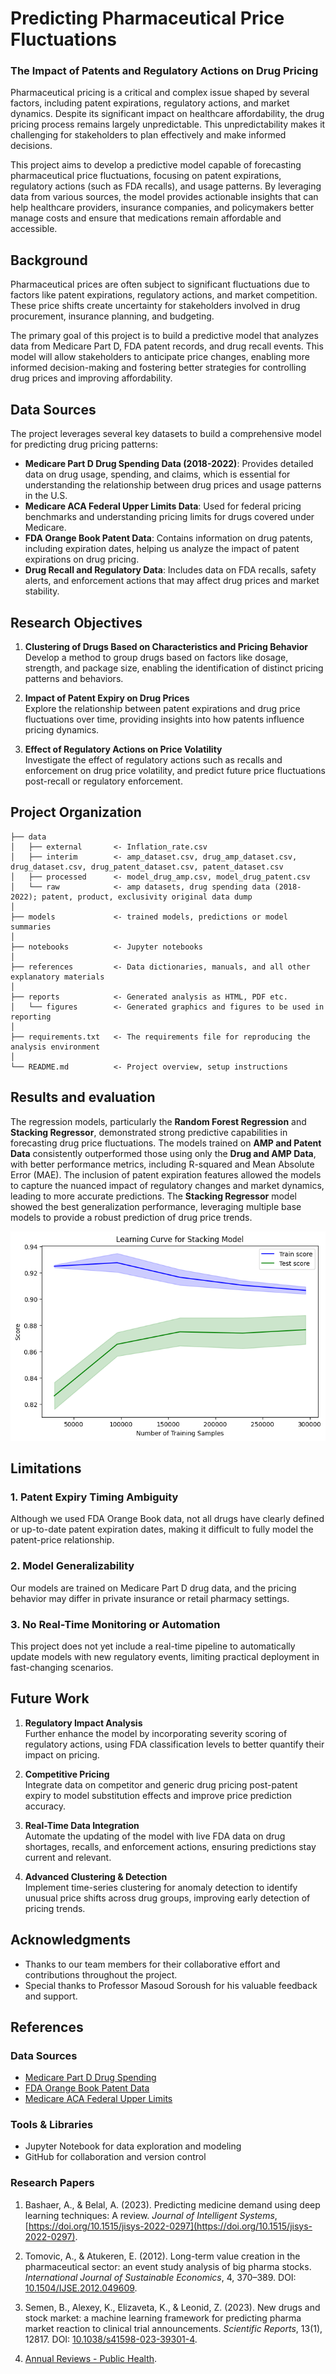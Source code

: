 # Predicting Pharmaceutical Price Fluctuations
### The Impact of Patents and Regulatory Actions on Drug Pricing

Pharmaceutical pricing is a critical and complex issue shaped by several factors, including patent expirations, regulatory actions, and market dynamics. Despite its significant impact on healthcare affordability, the drug pricing process remains largely unpredictable. This unpredictability makes it challenging for stakeholders to plan effectively and make informed decisions.

This project aims to develop a predictive model capable of forecasting pharmaceutical price fluctuations, focusing on patent expirations, regulatory actions (such as FDA recalls), and usage patterns. By leveraging data from various sources, the model provides actionable insights that can help healthcare providers, insurance companies, and policymakers better manage costs and ensure that medications remain affordable and accessible.

## Background

Pharmaceutical prices are often subject to significant fluctuations due to factors like patent expirations, regulatory actions, and market competition. These price shifts create uncertainty for stakeholders involved in drug procurement, insurance planning, and budgeting.

The primary goal of this project is to build a predictive model that analyzes data from Medicare Part D, FDA patent records, and drug recall events. This model will allow stakeholders to anticipate price changes, enabling more informed decision-making and fostering better strategies for controlling drug prices and improving affordability.

## Data Sources
The project leverages several key datasets to build a comprehensive model for predicting drug pricing patterns:

- **Medicare Part D Drug Spending Data (2018-2022)**: Provides detailed data on drug usage, spending, and claims, which is essential for understanding the relationship between drug prices and usage patterns in the U.S.
- **Medicare ACA Federal Upper Limits Data**: Used for federal pricing benchmarks and understanding pricing limits for drugs covered under Medicare.
- **FDA Orange Book Patent Data**: Contains information on drug patents, including expiration dates, helping us analyze the impact of patent expirations on drug pricing.
- **Drug Recall and Regulatory Data**: Includes data on FDA recalls, safety alerts, and enforcement actions that may affect drug prices and market stability.

## Research Objectives

1. **Clustering of Drugs Based on Characteristics and Pricing Behavior**  
   Develop a method to group drugs based on factors like dosage, strength, and package size, enabling the identification of distinct pricing patterns and behaviors.

2. **Impact of Patent Expiry on Drug Prices**  
   Explore the relationship between patent expirations and drug price fluctuations over time, providing insights into how patents influence pricing dynamics.

3. **Effect of Regulatory Actions on Price Volatility**  
   Investigate the effect of regulatory actions such as recalls and enforcement on drug price volatility, and predict future price fluctuations post-recall or regulatory enforcement.


## Project Organization

```
├── data
│   ├── external       <- Inflation_rate.csv
│   ├── interim        <- amp_dataset.csv, drug_amp_dataset.csv, drug_dataset.csv, drug_patent_dataset.csv, patent_dataset.csv
│   ├── processed      <- model_drug_amp.csv, model_drug_patent.csv
│   └── raw            <- amp datasets, drug spending data (2018-2022); patent, product, exclusivity original data dump
│
├── models             <- trained models, predictions or model summaries
│
├── notebooks          <- Jupyter notebooks
│
├── references         <- Data dictionaries, manuals, and all other explanatory materials
│
├── reports            <- Generated analysis as HTML, PDF etc.
│   └── figures        <- Generated graphics and figures to be used in reporting
│
├── requirements.txt   <- The requirements file for reproducing the analysis environment
│
└── README.md          <- Project overview, setup instructions

```

## Results and evaluation

The regression models, particularly the **Random Forest Regression** and **Stacking Regressor**, demonstrated strong predictive capabilities in forecasting drug price fluctuations. The models trained on **AMP and Patent Data** consistently outperformed those using only the **Drug and AMP Data**, with better performance metrics, including R-squared and Mean Absolute Error (MAE). The inclusion of patent expiration features allowed the models to capture the nuanced impact of regulatory changes and market dynamics, leading to more accurate predictions. The **Stacking Regressor** model showed the best generalization performance, leveraging multiple base models to provide a robust prediction of drug price trends.

![Model Output](reports/figures/output.png)


## Limitations

### 1. Patent Expiry Timing Ambiguity
Although we used FDA Orange Book data, not all drugs have clearly defined or up-to-date patent expiration dates, making it difficult to fully model the patent-price relationship.

### 2. Model Generalizability
Our models are trained on Medicare Part D drug data, and the pricing behavior may differ in private insurance or retail pharmacy settings.

### 3. No Real-Time Monitoring or Automation
This project does not yet include a real-time pipeline to automatically update models with new regulatory events, limiting practical deployment in fast-changing scenarios.

## Future Work 

1. **Regulatory Impact Analysis**  
   Further enhance the model by incorporating severity scoring of regulatory actions, using FDA classification levels to better quantify their impact on pricing.

2. **Competitive Pricing**  
   Integrate data on competitor and generic drug pricing post-patent expiry to model substitution effects and improve price prediction accuracy.

3. **Real-Time Data Integration**  
   Automate the updating of the model with live FDA data on drug shortages, recalls, and enforcement actions, ensuring predictions stay current and relevant.

4. **Advanced Clustering & Detection**  
   Implement time-series clustering for anomaly detection to identify unusual price shifts across drug groups, improving early detection of pricing trends.


## Acknowledgments 

- Thanks to our team members for their collaborative effort and contributions throughout the project.
- Special thanks to Professor Masoud Soroush for his valuable feedback and support.

## References

### Data Sources

  - [Medicare Part D Drug Spending](https://data.cms.gov/)
  - [FDA Orange Book Patent Data](https://www.accessdata.fda.gov/scripts/cder/ob/)
  - [Medicare ACA Federal Upper Limits](https://data.medicaid.gov/)


###  Tools & Libraries

- Jupyter Notebook for data exploration and modeling
- GitHub for collaboration and version control

### Research Papers

1. Bashaer, A., & Belal, A. (2023). Predicting medicine demand using deep learning techniques: A review. *Journal of Intelligent Systems*, [https://doi.org/10.1515/jisys-2022-0297](https://doi.org/10.1515/jisys-2022-0297).

2. Tomovic, A., & Atukeren, E. (2012). Long-term value creation in the pharmaceutical sector: an event study analysis of big pharma stocks. *International Journal of Sustainable Economics*, 4, 370–389. DOI: [10.1504/IJSE.2012.049609](https://www.researchgate.net/publication/264437189_Long-term_value_creation_in_the_pharmaceutical_sector_an_event_study_analysis_of_big_pharma_stocks).

3. Semen, B., Alexey, K., Elizaveta, K., & Leonid, Z. (2023). New drugs and stock market: a machine learning framework for predicting pharma market reaction to clinical trial announcements. *Scientific Reports*, 13(1), 12817. DOI: [10.1038/s41598-023-39301-4](https://doi.org/10.1038/s41598-023-39301-4).

4. [Annual Reviews - Public Health](https://www.annualreviews.org/content/journals/10.1146/annurev-publhealth-040119-094305).


